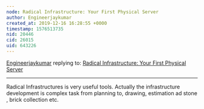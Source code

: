 ```yaml
---
node: Radical Infrastructure: Your First Physical Server
author: Engineerjaykumar
created_at: 2019-12-16 16:28:55 +0000
timestamp: 1576513735
nid: 20446
cid: 26015
uid: 643226
---
```




[Engineerjaykumar](../profile/Engineerjaykumar) replying to: [Radical Infrastructure: Your First Physical Server](../notes/techlearningcollective/08-06-2019/radical-infrastructure-your-first-physical-server)

----
Radical Infrastructures is very useful tools. Actually the infrastructure development is complex task from planning to, drawing, estimation ad stone , brick collection etc.